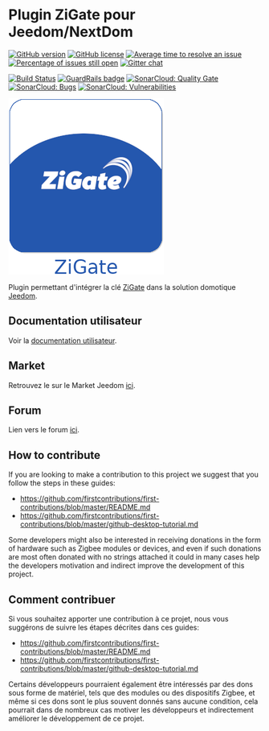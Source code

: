 # Plugin ZiGate pour Jeedom/NextDom

[![GitHub version](https://badge.fury.io/gh/Jeedom-Zigate%2Fjeedom-plugin-zigate.svg)](https://github.com/Jeedom-Zigate/jeedom-plugin-zigate)
[![GitHub license](https://img.shields.io/github/license/Jeedom-Zigate/jeedom-plugin-zigate.svg)](https://github.com/Jeedom-Zigate/jeedom-plugin-zigate/blob/master/LICENSE)
[![Average time to resolve an issue](http://isitmaintained.com/badge/resolution/Jeedom-Zigate/jeedom-plugin-zigate.svg)](http://isitmaintained.com/project/Jeedom-Zigate/jeedom-plugin-zigate "Average time to resolve an issue")
[![Percentage of issues still open](http://isitmaintained.com/badge/open/Jeedom-Zigate/jeedom-plugin-zigate.svg)](http://isitmaintained.com/project/Jeedom-Zigate/jeedom-plugin-zigate "Percentage of issues still open")
[![Gitter chat](https://badges.gitter.im/Jeedom-Zigate.png)](https://gitter.im/Jeedom-Zigate)

[![Build Status](https://travis-ci.org/Jeedom-Zigate/jeedom-plugin-zigate.svg?branch=master)](https://travis-ci.org/Jeedom-Zigate/jeedom-plugin-zigate)
[![GuardRails badge](https://badges.production.guardrails.io/Jeedom-Zigate/jeedom-plugin-zigate.svg)](https://www.guardrails.io)
[![SonarCloud: Quality Gate](https://sonarcloud.io/api/project_badges/measure?project=jeedom-zigate:jeedom-plugin-zigate&metric=alert_status)](https://sonarcloud.io/dashboard?id=jeedom-zigate%3Ajeedom-plugin-zigate)
[![SonarCloud: Bugs](https://sonarcloud.io/api/project_badges/measure?project=jeedom-zigate:jeedom-plugin-zigate&metric=bugs)](https://sonarcloud.io/dashboard?id=jeedom-zigate%3Ajeedom-plugin-zigate)
[![SonarCloud: Vulnerabilities](https://sonarcloud.io/api/project_badges/measure?project=jeedom-zigate:jeedom-plugin-zigate&metric=vulnerabilities)](https://sonarcloud.io/dashboard?id=jeedom-zigate%3Ajeedom-plugin-zigate)

![Logo](plugin_info/zigate_icon.png)

Plugin permettant d'intégrer la clé [ZiGate](https://zigate.fr/) dans la solution domotique [Jeedom](https://www.jeedom.com).

## Documentation utilisateur

Voir la [documentation utilisateur](https://jeedom-zigate.github.io/jeedom-plugin-zigate/).

## Market

Retrouvez le sur le Market Jeedom [ici](https://www.jeedom.com/market/index.php?v=d&p=market&type=plugin&&name=zigate).

## Forum

Lien vers le forum [ici](https://www.jeedom.com/forum/viewtopic.php?f=133&t=34490).

## How to contribute

If you are looking to make a contribution to this project we suggest that you follow the steps in these guides:

- <https://github.com/firstcontributions/first-contributions/blob/master/README.md>
- <https://github.com/firstcontributions/first-contributions/blob/master/github-desktop-tutorial.md>

Some developers might also be interested in receiving donations in the form of hardware such as Zigbee modules or devices, and even if such donations are most often donated with no strings attached it could in many cases help the developers motivation and indirect improve the development of this project.

## Comment contribuer

Si vous souhaitez apporter une contribution à ce projet, nous vous suggérons de suivre les étapes décrites dans ces guides:

- <https://github.com/firstcontributions/first-contributions/blob/master/README.md>
- <https://github.com/firstcontributions/first-contributions/blob/master/github-desktop-tutorial.md>

Certains développeurs pourraient également être intéressés par des dons sous forme de matériel, tels que des modules ou des dispositifs Zigbee, et même si ces dons sont le plus souvent donnés sans aucune condition, cela pourrait dans de nombreux cas motiver les développeurs et indirectement améliorer le développement de ce projet.

